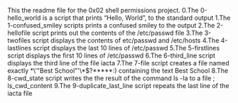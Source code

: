 This the readme file for the 0x02 shell permissions project.
0.The 0-hello_world is a script that prints “Hello, World”, to the standard output
1.The 1-confused_smiley scripts prints a confused smiley to the output
2.The 2-hellofile script prints out the contents of the /etc/passwd file
3.The 3-twofiles script displays the contents of etc/passwd and /etc/hosts
4.The 4-lastlines script displays the last 10 lines of /etc/passwd
5.The 5-firstlines script displays the first 10 lines of /etc/passwd
6.The 6-third_line script displays the third line of the file iacta
7.The 7-file script creates a file named exactly \*\\'"Best School"\'\\*$\?\*\*\*\*\*:) containing the text Best School
8.The 8-cwd_state script writes the the result of the command ls -la to a file ; ls_cwd_content
9.The 9-duplicate_last_line script repeats the last line of the iacta file